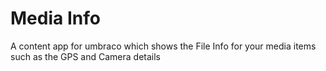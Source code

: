 # Media Info

A content app for umbraco which shows the File Info for your media items such as the GPS and Camera details